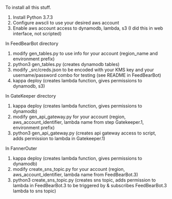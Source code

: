 To install all this stuff.

1. Install Python 3.7.3
2. Configure awscli to use your desired aws account
3. Enable aws account access to dynamodb, lambda, s3 (I did this in web interface, not scripted)

In FeedBearBot directory
1. modify gen_tables.py to use info for your account (region_name and environment prefix)
2. python3 gen_tables.py (creates dynamodb tables)
3. modify _src/creds.json to be encoded with your KMS key and your username/password combo for testing (see README in FeedBearBot)
4. kappa deploy (creates lambda function, gives permissions to dynamodb, s3)

In GateKeeper directory
1. kappa deploy (creates lambda function, gives permissions to dynamodb)
2. modify gen_api_gateway.py for your account (region, aws_account_identifier, lambda name from step Gatekeeper.1, environment prefix)
3. python3 gen_api_gateway.py (creates api gateway access to script, adds permission to lambda in Gatekeeper.1)

In FannerOuter
1. kappa deploy (creates lambda function, gives permissions to dynamodb)
2. modify create_sns_topic.py for your account (region, aws_account_identifier, lambda name from FeedBearBot.3)
3. python3 create_sns_topic.py (creates sns topic, adds permission to lambda in FeedBearBot.3 to be triggered by & subscribes FeedBearBot.3 lambda to sns topic)
